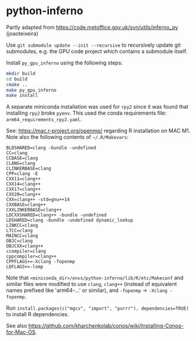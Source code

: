 # python-inferno

Partly adapted from https://code.metoffice.gov.uk/svn/utils/inferno_py (joaoteixeira)

Use `git submodule update --init --recursive` to recursively update git submodules, e.g. the GPU code project which contains a submodule itself.

Install `py_gpu_inferno` using the following steps:
```sh
mkdir build
cd build
cmake ..
make py_gpu_inferno
make install
```

A separate miniconda installation was used for `rpy2` since it was found that installing `rpy2` broke `pyenv`.
This used the conda requirements file: `arm64_requirements_rpy2.yaml`.

See: https://mac.r-project.org/openmp/ regarding R installation on MAC M1.
Note also the following contents of `~/.R/Makevars`:
```
BLDSHARED=clang -bundle -undefined
CC=clang
CCBASE=clang
CLANG=clang
CLINKERBASE=clang
CPP=clang -E
CXX11=clang++
CXX14=clang++
CXX17=clang++
CXX20=clang++
CXX=clang++ -std=gnu++14
CXXBASE=clang++
CXXLINKERBASE=clang++
LDCXXSHARED=clang++ -bundle -undefined
LDSHARED=clang -bundle -undefined dynamic_lookup
LINKCC=clang
LTCC=clang
MAINCC=clang
OBJC=clang
OBJCXX=clang++
ccompiler=clang
cppcompiler=clang++
CPPFLAGS+=-Xclang -fopenmp
LDFLAGS+=-lomp
```
Note that `<miniconda_dir>/envs/python-inferno/lib/R/etc/Makeconf` and similar files were modified to use `clang`, `clang++` (instead of equivalent names prefixed like 'arm64-...' or similar), and `-fopenmp` -> `-Xclang -fopenmp`.

Run `install.packages(c("mgcv", "import", "purrr"), dependencies=TRUE)` to install R dependencies.

See also https://github.com/kharchenkolab/conos/wiki/Installing-Conos-for-Mac-OS.
